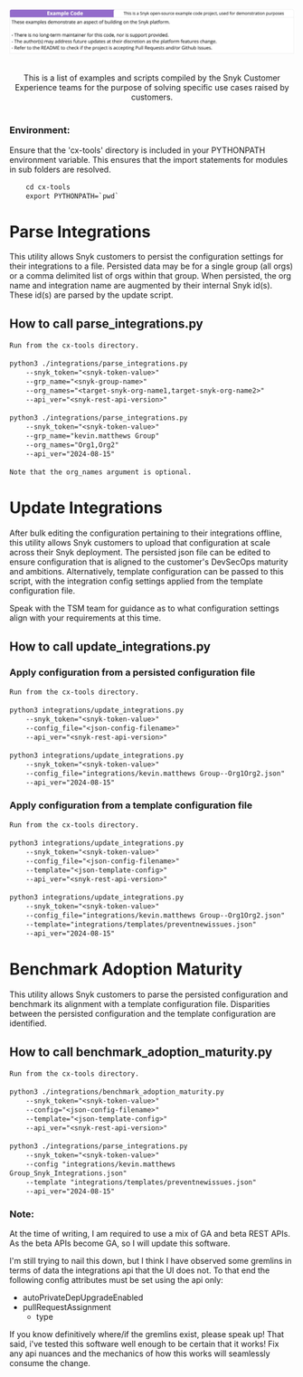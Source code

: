![snyk-oss-category](https://github.com/snyk-labs/oss-images/blob/main/oss-example.jpg)

<br/>
<div align="center">
This is a list of examples and scripts compiled by the Snyk Customer Experience teams for the purpose of solving specific use cases raised by customers.
</div>
<br/>

### Environment:
Ensure that the 'cx-tools' directory is included in your PYTHONPATH environment variable. This ensures that the import 
statements for modules in sub folders are resolved.

````
    cd cx-tools
    export PYTHONPATH=`pwd`
````

# Parse Integrations
This utility allows Snyk customers to persist the configuration settings for their integrations to a file. Persisted
data may be for a single group (all orgs) or a comma delimited list of orgs within that group. When persisted, the 
org name and integration name are augmented by their internal Snyk id(s). These id(s) are parsed by the update script.

## How to call parse_integrations.py
````
Run from the cx-tools directory.

python3 ./integrations/parse_integrations.py
    --snyk_token="<snyk-token-value>" 
    --grp_name="<snyk-group-name>"
    --org_names="<target-snyk-org-name1,target-snyk-org-name2>" 
    --api_ver="<snyk-rest-api-version>"

python3 ./integrations/parse_integrations.py
    --snyk_token="<snyk-token-value>" 
    --grp_name="kevin.matthews Group"
    --org_names="Org1,Org2" 
    --api_ver="2024-08-15"

Note that the org_names argument is optional.
````

# Update Integrations

After bulk editing the configuration pertaining to their integrations offline, this utility allows Snyk customers 
to upload that configuration at scale across their Snyk deployment. The persisted json file can be edited to ensure 
configuration that is aligned to the customer's DevSecOps maturity and ambitions. Alternatively, template configuration 
can be passed to this script, with the integration config settings applied from the template configuration file.

Speak with the TSM team for guidance as to what configuration settings align with your requirements at this time.

## How to call update_integrations.py
### Apply configuration from a persisted configuration file
````
Run from the cx-tools directory.

python3 integrations/update_integrations.py
    --snyk_token="<snyk-token-value>" 
    --config_file="<json-config-filename>"
    --api_ver="<snyk-rest-api-version>"

python3 integrations/update_integrations.py
    --snyk_token="<snyk-token-value>" 
    --config_file="integrations/kevin.matthews Group--Org1Org2.json"
    --api_ver="2024-08-15"
````
### Apply configuration from a template configuration file
````
Run from the cx-tools directory.

python3 integrations/update_integrations.py
    --snyk_token="<snyk-token-value>" 
    --config_file="<json-config-filename>"
    --template="<json-template-config>"
    --api_ver="<snyk-rest-api-version>"

python3 integrations/update_integrations.py
    --snyk_token="<snyk-token-value>" 
    --config_file="integrations/kevin.matthews Group--Org1Org2.json"
    --template="integrations/templates/preventnewissues.json"
    --api_ver="2024-08-15"

````

# Benchmark Adoption Maturity
This utility allows Snyk customers to parse the persisted configuration and benchmark its alignment with a template
configuration file. Disparities between the persisted configuration and the template configuration are identified.

## How to call benchmark_adoption_maturity.py
````
Run from the cx-tools directory.

python3 ./integrations/benchmark_adoption_maturity.py
    --snyk_token="<snyk-token-value>" 
    --config="<json-config-filename>"
    --template="<json-template-config>"
    --api_ver="<snyk-rest-api-version>"

python3 ./integrations/parse_integrations.py
    --snyk_token="<snyk-token-value>" 
    --config "integrations/kevin.matthews Group_Snyk_Integrations.json"
    --template "integrations/templates/preventnewissues.json"
    --api_ver="2024-08-15"

````

### Note:
At the time of writing, I am required to use a mix of GA and beta REST APIs. As the beta APIs become GA, so I will 
update this software.

I'm still trying to nail this down, but I think I have observed some gremlins in terms of data the integrations api 
that the UI does not. To that end the following config attributes must be set using the api only:

- autoPrivateDepUpgradeEnabled
- pullRequestAssignment
  - type

If you know definitively where/if the gremlins exist, please speak up! That said, i've tested this software well enough 
to be certain that it works! Fix any api nuances and the mechanics of how this works will seamlessly consume the change.